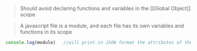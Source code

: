 

>Should avoid declaring functions and variables in the [[Global Object]] scope

>A javascript file is a module, and each file has its own variables and functions in its scope

```javascript
console.log(module)   //will print in JSON format the attributes of the file (module)
```

